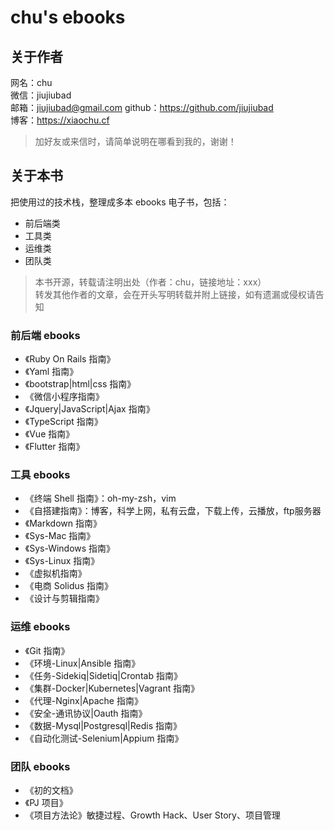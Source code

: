 # chu's ebooks
## 关于作者
网名：chu  
微信：jiujiubad  
邮箱：jiujiubad@gmail.com
github：https://github.com/jiujiubad   
博客：https://xiaochu.cf   

> 加好友或来信时，请简单说明在哪看到我的，谢谢！

## 关于本书
把使用过的技术栈，整理成多本 ebooks 电子书，包括： 
* 前后端类
* 工具类
* 运维类
* 团队类

> 本书开源，转载请注明出处（作者：chu，链接地址：xxx）   
> 转发其他作者的文章，会在开头写明转载并附上链接，如有遗漏或侵权请告知

### 前后端 ebooks
* 《Ruby On Rails 指南》
* 《Yaml 指南》
* 《bootstrap|html|css 指南》
* 《微信小程序指南》
* 《Jquery|JavaScript|Ajax 指南》
* 《TypeScript 指南》
* 《Vue 指南》
* 《Flutter 指南》

### 工具 ebooks
* 《终端 Shell 指南》：oh-my-zsh，vim
* 《自搭建指南》：博客，科学上网，私有云盘，下载上传，云播放，ftp服务器
* 《Markdown 指南》
* 《Sys-Mac 指南》
* 《Sys-Windows 指南》
* 《Sys-Linux 指南》
* 《虚拟机指南》
* 《电商 Solidus 指南》
* 《设计与剪辑指南》

### 运维 ebooks
* 《Git 指南》
* 《环境-Linux|Ansible 指南》
* 《任务-Sidekiq|Sidetiq|Crontab 指南》
* 《集群-Docker|Kubernetes|Vagrant 指南》
* 《代理-Nginx|Apache 指南》
* 《安全-通讯协议|Oauth 指南》
* 《数据-Mysql|Postgresql|Redis 指南》
* 《自动化测试-Selenium|Appium 指南》

### 团队 ebooks
* 《初的文档》
* 《PJ 项目》
* 《项目方法论》敏捷过程、Growth Hack、User Story、项目管理